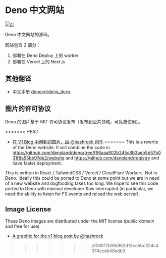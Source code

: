 # Deno 中文网站

[![ci](https://github.com/justjavac/deno_website2/actions/workflows/ci.yml/badge.svg)](https://github.com/justjavac/deno_website2/actions)

Deno 中文网站的源码。

网站包含 2 部分：

1. 部署在 Deno Deploy 上的 worker
2. 部署在 Vercel 上的 Next.js

## 其他翻译

- 中文手册 [denocn/deno_docs](https://github.com/denocn/deno_docs)

## 图片的许可协议

Deno 的图片基于 MIT 许可协议发布（发布到公共领域，可免费使用）。

<<<<<<< HEAD
- [在 V1 Blog 中用到的图片，由 @hashrock 创作](https://deno.land/v1.jpg)
=======
This is a rewrite of the Deno website. It will combine the code in
https://github.com/denoland/deno/tree/f96aaa802b245c8b3aeb5d57b031f8a55bb07de2/website
and https://github.com/denoland/registry and have faster deployment.

This is written in React / TailwindCSS / Vercel / CloudFlare Workers. Not in
Deno. Ideally this could be ported to Deno at some point but we are in need of a
new website and dogfooding takes too long. We hope to see this code ported to
Deno with minimal developer flow interrupted (in particular, we need the ability
to listen for FS events and reload the web server).

## Image License

These Deno images are distributed under the MIT license (public domain and free
for use).

- [A graphic for the v1 blog post by @hashrock](https://deno.land/v1.jpg)
>>>>>>> a108017bf6b962d13ea5bc324c4374cceb48edb3
